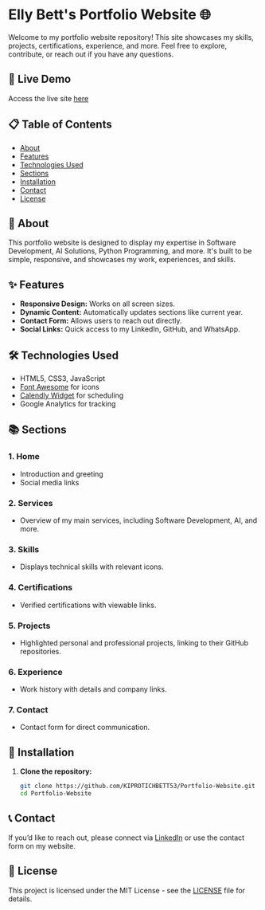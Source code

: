 # Elly Bett's Portfolio Website 🌐

Welcome to my portfolio website repository! This site showcases my skills, projects, certifications, experience, and more. Feel free to explore, contribute, or reach out if you have any questions.

## 🌟 Live Demo
Access the live site [here](https://ellybett.vercel.app)

## 📋 Table of Contents
- [About](##About)
- [Features](#features)
- [Technologies Used](#technologies-used)
- [Sections](#sections)
- [Installation](#installation)
- [Contact](#contact)
- [License](#license)

## 📖 About
This portfolio website is designed to display my expertise in Software Development, AI Solutions, Python Programming, and more. It's built to be simple, responsive, and showcases my work, experiences, and skills.

## ✨ Features
- **Responsive Design:** Works on all screen sizes.
- **Dynamic Content:** Automatically updates sections like current year.
- **Contact Form:** Allows users to reach out directly.
- **Social Links:** Quick access to my LinkedIn, GitHub, and WhatsApp.

## 🛠️ Technologies Used
- HTML5, CSS3, JavaScript
- [Font Awesome](https://cdnjs.cloudflare.com/ajax/libs/font-awesome/6.5.2/css/all.min.css) for icons
- [Calendly Widget](https://calendly.com/) for scheduling
- Google Analytics for tracking

## 📚 Sections
### 1. **Home**
   - Introduction and greeting
   - Social media links

### 2. **Services**
   - Overview of my main services, including Software Development, AI, and more.

### 3. **Skills**
   - Displays technical skills with relevant icons.

### 4. **Certifications**
   - Verified certifications with viewable links.

### 5. **Projects**
   - Highlighted personal and professional projects, linking to their GitHub repositories.

### 6. **Experience**
   - Work history with details and company links.

### 7. **Contact**
   - Contact form for direct communication.

## 🚀 Installation
1. **Clone the repository:**
   ```bash
   git clone https://github.com/KIPROTICHBETT53/Portfolio-Website.git
   cd Portfolio-Website
## 📞 Contact
If you’d like to reach out, please connect via [LinkedIn](https://www.linkedin.com/in/elly-bett-5b2535247) or use the contact form on my website.

## 📄 License
This project is licensed under the MIT License - see the [LICENSE](LICENSE) file for details.
